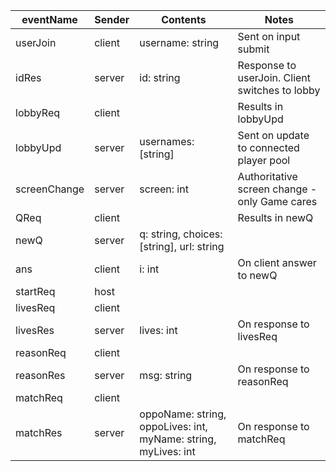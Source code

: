 | eventName    | Sender | Contents                                                       | Notes                                          |
| ------------ | ------ | -------------------------------------------------------------- | ---------------------------------------------- |
| userJoin     | client | username: string                                               | Sent on input submit                           |
| idRes        | server | id: string                                                     | Response to userJoin. Client switches to lobby |
| lobbyReq     | client |                                                                | Results in lobbyUpd                            |
| lobbyUpd     | server | usernames: [string]                                            | Sent on update to connected player pool        |
| screenChange | server | screen: int                                                    | Authoritative screen change - only Game cares  |
| QReq         | client |                                                                | Results in newQ                                |
| newQ         | server | q: string, choices: [string], url: string                      |                                                |
| ans          | client | i: int                                                         | On client answer to newQ                       |
| startReq     | host   |                                                                |                                                |
| livesReq     | client |                                                                |                                                |
| livesRes     | server | lives: int                                                     | On response to livesReq                        |
| reasonReq    | client |                                                                |                                                |
| reasonRes    | server | msg: string                                                    | On response to reasonReq                       |
| matchReq     | client |                                                                |                                                |
| matchRes     | server | oppoName: string, oppoLives: int, myName: string, myLives: int | On response to matchReq                        |